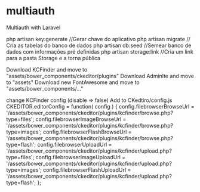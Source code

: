 # multiauth
Multiauth with Laravel

php artisan key:generate //Gerar chave do aplicativo
php artisan migrate // Cria as tabelas do banco de dados
php artisan db:seed //Semear banco de dados com informações pré definidas
php artisan storage:link //Cria um link para a pasta Storage e a torna pública

Download KCFinder and move to "assets/bower_components/ckeditor/plugins"
Download Adminlte and move to "assets"
Download new FontAwesome and move to "assets/bower_components/..."

change KCFinder config (disable => false)
Add to CKedtiro/config.js
CKEDITOR.editorConfig = function( config )
{
   config.filebrowserBrowseUrl = '/assets/bower_components/ckeditor/plugins/kcfinder/browse.php?type=files'; 
	config.filebrowserImageBrowseUrl = '/assets/bower_components/ckeditor/plugins/kcfinder/browse.php?type=images'; 
	config.filebrowserFlashBrowseUrl = '/assets/bower_components/ckeditor/plugins/kcfinder/browse.php?type=flash'; 
	config.filebrowserUploadUrl = '/assets/bower_components/ckeditor/plugins/kcfinder/upload.php?type=files'; 
	config.filebrowserImageUploadUrl = '/assets/bower_components/ckeditor/plugins/kcfinder/upload.php?type=images'; 
	config.filebrowserFlashUploadUrl = '/assets/bower_components/ckeditor/plugins/kcfinder/upload.php?type=flash';
};
